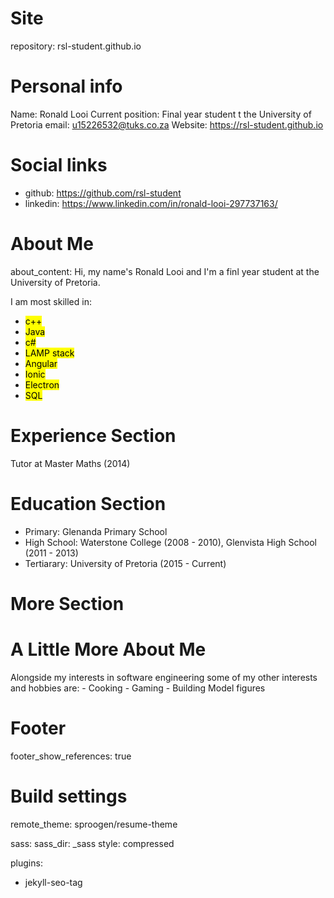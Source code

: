# Site
repository: rsl-student.github.io

# Personal info
Name: Ronald Looi
Current position: Final year student t the University of Pretoria
email: u15226532@tuks.co.za 
Website: https://rsl-student.github.io

# Social links
- github:  https://github.com/rsl-student
- linkedin: https://www.linkedin.com/in/ronald-looi-297737163/

# About Me
about_content: 
  Hi, my name's Ronald Looi and I'm a finl year student at the University of Pretoria. 

  I am most skilled in: 
  - <mark>c++</mark>
  - <mark>Java</mark>
  - <mark>c#</mark>
  - <mark>LAMP stack</mark>
  - <mark>Angular</mark>
  - <mark>Ionic</mark>
  - <mark>Electron</mark>
  - <mark>SQL</mark>

# Experience Section
Tutor at Master Maths (2014)

# Education Section
- Primary: Glenanda Primary School
- High School: Waterstone College (2008 - 2010), Glenvista High School (2011 - 2013)
- Tertiarary: University of Pretoria (2015 - Current)

# More Section
# A Little More About Me
Alongside my interests in  software engineering some of my other interests and hobbies are:
    - Cooking
    - Gaming
    - Building Model figures
  
# Footer
footer_show_references: true

# Build settings
remote_theme: sproogen/resume-theme

sass:
  sass_dir: _sass
  style: compressed

plugins:
 - jekyll-seo-tag
